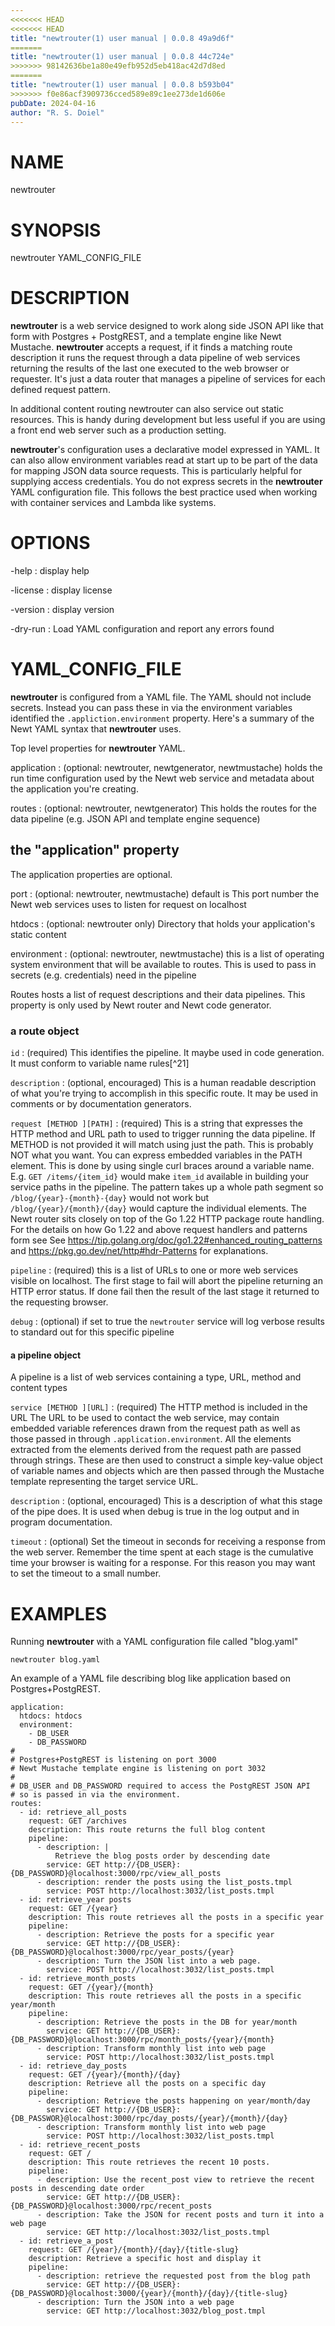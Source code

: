 ```yaml
---
<<<<<<< HEAD
<<<<<<< HEAD
title: "newtrouter(1) user manual | 0.0.8 49a9d6f"
=======
title: "newtrouter(1) user manual | 0.0.8 44c724e"
>>>>>>> 98142636be1a80e49efb952d5eb418ac42d7d8ed
=======
title: "newtrouter(1) user manual | 0.0.8 b593b04"
>>>>>>> f0e86acf3909736cced589e89c1ee273de1d606e
pubDate: 2024-04-16
author: "R. S. Doiel"
---
```


# NAME

newtrouter

# SYNOPSIS

newtrouter YAML_CONFIG_FILE

# DESCRIPTION

**newtrouter** is a web service designed to work along side JSON API like that form with Postgres + PostgREST, and a template engine like Newt Mustache. **newtrouter** accepts a request, if it finds a matching route description it runs the request through a data pipeline of web services returning the results of the last one executed to the web browser or requester. It's just a data router that manages a pipeline of services for each defined request pattern.

In additional content routing newtrouter can also service out static resources. This is handy during development but less useful if you are using a front end web server such as a production setting.

**newtrouter**'s configuration uses a declarative model expressed in YAML.  It can also allow environment variables read at start up to be part of the data for mapping JSON data source requests. This is particularly helpful for supplying access credentials. You do not express secrets in the **newtrouter** YAML configuration file. This follows the best practice used when working with container services and Lambda like systems.

# OPTIONS

-help
: display help

-license
: display license

-version
: display version

-dry-run
: Load YAML configuration and report any errors found

# YAML_CONFIG_FILE

**newtrouter** is configured from a YAML file. The YAML should not include secrets. Instead you can pass these in via the environment variables identified the `.appliction.environment` property. Here's a summary of the Newt YAML syntax that **newtrouter** uses.

Top level properties for **newtrouter** YAML.

application
: (optional: newtrouter, newtgenerator, newtmustache) holds the run time configuration used by the Newt web service and metadata about the application you're creating.

routes
: (optional: newtrouter, newtgenerator) This holds the routes for the data pipeline (e.g. JSON API and template engine sequence)

## the "application" property

The application properties are optional.

port
: (optional: newtrouter, newtmustache) default is This port number the Newt web services uses to listen for request on localhost

htdocs
: (optional: newtrouter only) Directory that holds your application's static content

environment
: (optional: newtrouter, newtmustache) this is a list of operating system environment that will be available to routes. This is used to pass in secrets (e.g. credentials) need in the pipeline

Routes hosts a list of request descriptions and their data pipelines. This property is only used by Newt router and Newt code generator.

### a route object

`id`
: (required) This identifies the pipeline. It maybe used in code generation. It must conform to variable name rules[^21]

`description`
: (optional, encouraged) This is a human readable description of what you're trying to accomplish in this specific route. It may be used in comments or by documentation generators.

`request [METHOD ][PATH]`
: (required) This is a string that expresses the HTTP method and URL path to used to trigger running the data pipeline. If METHOD is not provided it will match using just the path. This is probably NOT what you want. You can express embedded variables in the PATH element. This is done by using single curl braces around a variable name. E.g. `GET /items/{item_id}` would make `item_id` available in building your service paths in the pipeline. The pattern takes up a whole path segment so `/blog/{year}-{month}-{day}` would not work but `/blog/{year}/{month}/{day}` would capture the individual elements. The Newt router sits closely on top of the Go 1.22 HTTP package route handling. For the details on how Go 1.22 and above request handlers and patterns form see See <https://tip.golang.org/doc/go1.22#enhanced_routing_patterns> and <https://pkg.go.dev/net/http#hdr-Patterns> for explanations.

`pipeline`
: (required) this is a list of URLs to one or more web services visible on localhost. The first stage to fail will abort the pipeline returning an HTTP error status. If done fail then the result of the last stage it returned to the requesting browser.

`debug`
: (optional) if set to true the `newtrouter` service will log verbose results to standard out for this specific pipeline

#### a pipeline object

A pipeline is a list of web services containing a type, URL, method and content types

`service [METHOD ][URL]`
: (required) The HTTP method is included in the URL The URL to be used to contact the web service, may contain embedded variable references drawn from the request path as well as those passed in through `.application.environment`.  All the elements extracted from the elements derived from the request path are passed through strings. These are then used to construct a simple key-value object of variable names and objects which are then passed through the Mustache template representing the target service URL. 

`description`
: (optional, encouraged) This is a description of what this stage of the pipe does. It is used when debug is true in the log output and in program documentation.

`timeout`
: (optional) Set the timeout in seconds for receiving a response from the web server. Remember the time spent at each stage is the cumulative time your browser is waiting for a response. For this reason you may want to set the timeout to a small number.

# EXAMPLES

Running **newtrouter** with a YAML configuration file called "blog.yaml"

~~~
newtrouter blog.yaml
~~~

An example of a YAML file describing blog like application based on Postgres+PostgREST.

~~~
application:
  htdocs: htdocs
  environment:
    - DB_USER
    - DB_PASSWORD
#
# Postgres+PostgREST is listening on port 3000
# Newt Mustache template engine is listening on port 3032
#
# DB_USER and DB_PASSWORD required to access the PostgREST JSON API
# so is passed in via the environment.
routes:
  - id: retrieve_all_posts
    request: GET /archives
    description: This route returns the full blog content
    pipeline:
      - description: |
          Retrieve the blog posts order by descending date
        service: GET http://{DB_USER}:{DB_PASSWORD}@localhost:3000/rpc/view_all_posts
      - description: render the posts using the list_posts.tmpl
        service: POST http://localhost:3032/list_posts.tmpl
  - id: retrieve_year posts
    request: GET /{year}
    description: This route retrieves all the posts in a specific year
    pipeline:
      - description: Retrieve the posts for a specific year
        service: GET http://{DB_USER}:{DB_PASSWORD}@localhost:3000/rpc/year_posts/{year}
      - description: Turn the JSON list into a web page.
        service: POST http://localhost:3032/list_posts.tmpl
  - id: retrieve_month_posts
    request: GET /{year}/{month}
    description: This route retrieves all the posts in a specific year/month
    pipeline:
      - description: Retrieve the posts in the DB for year/month
        service: GET http://{DB_USER}:{DB_PASSWORD}@localhost:3000/rpc/month_posts/{year}/{month}
      - description: Transform monthly list into web page
        service: POST http://localhost:3032/list_posts.tmpl
  - id: retrieve_day_posts
    request: GET /{year}/{month}/{day}
    description: Retrieve all the posts on a specific day
    pipeline:
      - description: Retrieve the posts happening on year/month/day
        service: GET http://{DB_USER}:{DB_PASSWOR}@localhost:3000/rpc/day_posts/{year}/{month}/{day}
      - description: Transform monthly list into web page
        service: POST http://localhost:3032/list_posts.tmpl
  - id: retrieve_recent_posts
    request: GET /
    description: This route retrieves the recent 10 posts.
    pipeline:
      - description: Use the recent_post view to retrieve the recent posts in descending date order
        service: GET http://{DB_USER}:{DB_PASSWORD}@localhost:3000/rpc/recent_posts
      - description: Take the JSON for recent posts and turn it into a web page
        service: GET http://localhost:3032/list_posts.tmpl
  - id: retrieve_a_post
    request: GET /{year}/{month}/{day}/{title-slug}
    description: Retrieve a specific host and display it
    pipeline:
      - description: retrieve the requested post from the blog path
        service: GET http://{DB_USER}:{DB_PASSWORD}@localhost:3000/{year}/{month}/{day}/{title-slug}
      - description: Turn the JSON into a web page
        service: GET http://localhost:3032/blog_post.tmpl
~~~



